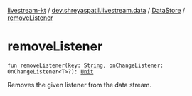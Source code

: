 [livestream-kt](../../index.md) / [dev.shreyaspatil.livestream.data](../index.md) / [DataStore](index.md) / [removeListener](./remove-listener.md)

# removeListener

`fun removeListener(key: `[`String`](https://kotlinlang.org/api/latest/jvm/stdlib/kotlin/-string/index.html)`, onChangeListener: OnChangeListener<T>?): `[`Unit`](https://kotlinlang.org/api/latest/jvm/stdlib/kotlin/-unit/index.html)

Removes the given listener from the data stream.

